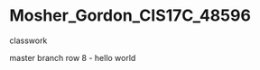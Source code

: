 Mosher_Gordon_CIS17C_48596
==========================

classwork



master branch row 8 - hello world
